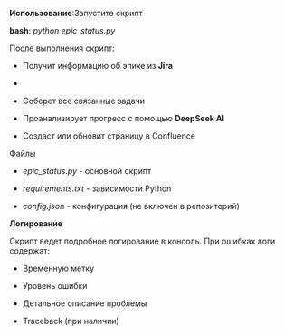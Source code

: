 **Использование**:Запустите скрипт

**bash**: *python epic_status.py*

После выполнения скрипт:

* Получит информацию об эпике из **Jira**
* 
* Соберет все связанные задачи

* Проанализирует прогресс с помощью **DeepSeek AI**

* Создаст или обновит страницу в Confluence

Файлы
* *epic_status.py* - основной скрипт

* *requirements.txt* - зависимости Python

* *config.json* - конфигурация (не включен в репозиторий)

**Логирование**

Скрипт ведет подробное логирование в консоль. При ошибках логи содержат:

* Временную метку

* Уровень ошибки

* Детальное описание проблемы

* Traceback (при наличии)
